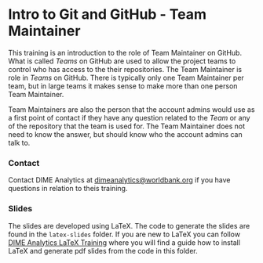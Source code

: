 # Intro to Git and GitHub - Team Maintainer

This training is an introduction to the role of Team Maintainer on GitHub. What is called _Teams_ on GitHub are used to allow the project teams to control who has access to the their repositories.
The Team Maintainer is role in _Teams_ on GitHub. There is typically only one Team Maintainer per team, but in large teams it makes sense to make more than one person Team Maintainer.

Team Maintainers are also the person that the account admins would use as a first point of contact if they have any question related to the _Team_ or any of the repository that the team is used for. The Team Maintainer does not need to know the answer, but should know who the account admins can talk to.

### Contact

Contact DIME Analytics at dimeanalytics@worldbank.org if you have questions in relation to theis training.

### Slides

The slides are developed using LaTeX. The code to generate the slides are found in the `latex-slides` folder. If you are new to LaTeX you can follow [DIME Analytics LaTeX Training](https://github.com/worldbank/DIME-LaTeX-Templates) where you will find a guide how to install LaTeX and generate pdf slides from the code in this folder.
